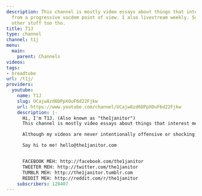 ```yaml
---
description: This channel is mostly video essays about things that interest me, usually
  from a progressive socdem point of view. I also livestream weekly. Sometimes I do
  other stuff too tho.
title: T1J
type: channel
channel: t1j
menu:
  main:
    parent: Channels
videos:
tags:
- breadtube
url: /t1j/
providers:
  youtube:
    name: T1J
    slug: UCajw8zd6DPpXOuF6d22Fjkw
    url: https://www.youtube.com/channel/UCajw8zd6DPpXOuF6d22Fjkw
    description: |-
      Hi, I'm T1J. (Also known as "the1janitor")
      This channel is mostly video essays about things that interest me, usually from a progressive socdem point of view. I also livestream weekly. Sometimes I do other stuff too tho.

      Although my videos are never intentionally offensive or shocking; and I try very carefully to be sensitive, I often discuss controversial and potentially triggering topics. So my channel should not be consider safe for people who have triggers of any sort. I've chosen not to provide specific content warnings on each individual video. Consider this a content warning for the entire channel.

      Say hi to me! hello@the1janitor.com


      FACEBOOK MEH: http://facebook.com/the1janitor
      TWEETER MEH: http://twitter.com/the1janitor
      TUMBLR MEH: http://the1janitor.tumblr.com
      REDDIT MEH: http://reddit.com/r/the1janitor
    subscribers: 128407
---
```

